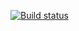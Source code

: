 [![Build status](https://ci.appveyor.com/api/projects/status/5tuqmlbvkydjmq57/branch/master?svg=true)](https://ci.appveyor.com/project/Vasya24/ahj-hw-5-1/branch/master)